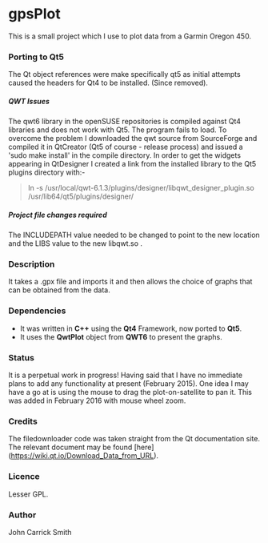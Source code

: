 # gpsPlot

This is a small project which I use to plot data from a Garmin 
Oregon 450.

### Porting to Qt5
The Qt object references were make specifically qt5 as initial
attempts caused the headers for Qt4 to be installed. (Since removed).
##### QWT Issues
The qwt6 library in the openSUSE repositories is compiled against 
Qt4 libraries and does not work with Qt5. The program fails to load.
To overcome the problem I downloaded the qwt source from SourceForge 
and compiled it in QtCreator (Qt5 of course - release process) and 
issued a 'sudo make install' in the compile directory.
In order to get the widgets appearing in QtDesigner I created a link
from the installed library to the Qt5 plugins directory with:-
>ln -s /usr/local/qwt-6.1.3/plugins/designer/libqwt_designer_plugin.so /usr/lib64/qt5/plugins/designer/
##### Project file changes required
The INCLUDEPATH value needed to be changed to point to the new location 
and the LIBS value to the new libqwt.so .

### Description
It takes a .gpx file and imports it and then allows the choice
of graphs that can be obtained from the data.

### Dependencies
* It was written in __C++__ using the **Qt4** Framework, now ported
to **Qt5**.
* It uses the __QwtPlot__ object from **QWT6** to present the graphs.

### Status
It is a perpetual work in progress! Having said that I have no immediate
plans to add any functionality at present (February 2015).
One idea I may have a go at is using the mouse to drag the plot-on-satellite 
to pan it. This was added in February 2016 with mouse wheel zoom.

### Credits
The filedownloader code was taken straight from the Qt documentation site.
The relevant document may be found [here] (https://wiki.qt.io/Download_Data_from_URL).

### Licence
Lesser GPL. 

### Author
John Carrick Smith 
